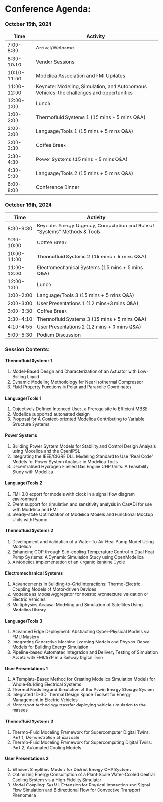 # Conference Agenda:

### October 15th, 2024

| Time | Activity |
|------|----------|
| 7:00-8:30 | Arrival/Welcome |
| 8:30-10:10 | Vendor Sessions |
| 10:10-11:00 | Modelica Association and FMI Updates |
| 11:00-12:00 | Keynote: Modeling, Simulation, and Autonomous Vehicles: the challenges and opportunities |
| 12:00-1:00 | Lunch |
| 1:00-2:00 | Thermofluid Systems 1 (15 mins + 5 mins Q&A) |
| 2:00-3:00 | Language/Tools 1 (15 mins + 5 mins Q&A) |
| 3:00-3:30 | Coffee Break |
| 3:30-4:30 | Power Systems (15 mins + 5 mins Q&A) |
| 4:30-5:30 | Language/Tools 2 (15 mins + 5 mins Q&A) |
| 6:00-8:00 | Conference Dinner |

### October 16th, 2024

| Time | Activity |
|------|----------|
| 8:30-9:30 | Keynote: Energy Urgency, Computation and Role of “Systems” Methods & Tools |
| 9:30-10:00 | Coffee Break |
| 10:00-11:00 | Thermofluid Systems 2 (15 mins + 5 mins Q&A) |
| 11:00-12:00 | Electromechanical Systems (15 mins + 5 mins Q&A) |
| 12:00-1:00 | Lunch |
| 1:00-2:00 | Language/Tools 3 (15 mins + 5 mins Q&A) |
| 2:00-3:00 | User Presentations 1 (12 mins+3 mins Q&A) |
| 3:00-3:30 | Coffee Break |
| 3:30-4:10 | Thermofluid Systems 3 (15 mins + 5 mins Q&A) |
| 4:10-4:55 | User Presentations 2 (12 mins + 3 mins Q&A) |
| 5:00-5:30 | Podium Discussion |

### Session Contents:

#### Thermofluid Systems 1
1. Model-Based Design and Characterization of an Actuator with Low-Boiling Liquid
2. Dynamic Modeling Methodology for Near Isothermal Compressor
3. Fluid Property Functions in Polar and Parabolic Coordinates 

#### Language/Tools 1
1. Objectively Defined Intended Uses, a Prerequisite to Efficient MBSE
2. Modelica supported automated design
3. Proposal for A Context-oriented Modelica Contributing to Variable Structure Systems

#### Power Systems
1. Building Power System Models for Stability and Control Design Analysis using Modelica and the OpenIPSL
2. Integrating the IEEE/CIGRE DLL Modeling Standard to Use "Real Code" Models for Power System Analysis in Modelica Tools
3. Decentralised Hydrogen Fuelled Gas Engine CHP Units: A Feasibility Study with Modelica

#### Language/Tools 2
1. FMI-3.0 export for models with clock in a signal flow diagram environment
2. Event support for simulation and sensitivity analysis in CasADi for use with Modelica and FMI
3. Steady-state Optimization of Modelica Models and Functional Mockup Units with Pyomo

#### Thermofluid Systems 2
1. Development and Validation of a Water-To-Air Heat Pump Model Using Modelica
2. Enhancing COP through Sub-cooling Temperature Control in Dual Heat Pump Systems: A Dynamic Simulation Study using OpenModelica
3. A Modelica Implementation of an Organic Rankine Cycle

#### Electromechanical Systems
1. Advancements in Building-to-Grid Interactions: Thermo-Electric Coupling Models of Motor-driven Devices
2. Modelica as Model Aggregator for holistic Architecture Validation of Electric Vehicles
3. Multiphysics Acausal Modeling and Simulation of Satellites Using Modelica Library

#### Language/Tools 3
1. Advanced Edge Deployment: Abstracting Cyber-Physical Models via FMU Mastery
2. Integrating Generative Machine Learning Models and Physics-Based Models for Building Energy Simulation
3. Pipeline-based Automated Integration and Delivery Testing of Simulation Assets with FMI/SSP in a Railway Digital Twin

#### User Presentations 1
1. A Template-Based Method for Creating Modelica Simulation Models for Whole-Building Electrical Systems
2. Thermal Modeling and Simulation of the Powin Energy Storage System
3. Integrated 1D-3D Thermal Design Space Toolset for Energy Management in Electric Vehicles
4. Motorsport technology transfer deploying vehicle simulation to the masses

#### Thermofluid Systems 3
1. Thermo-Fluid Modeling Framework for Supercomputer Digital Twins: Part 1, Demonstration at Exascale
2. Thermo-Fluid Modeling Framework for Supercomputing Digital Twins: Part 2, Automated Cooling Models

#### User Presentations 2
1. Efficient Simplified Models for District Energy CHP Systems
2. Optimizing Energy Consumption of a Plant-Scale Water-Cooled Central Cooling System via a High-Fidelity Simulator
3. Model Coupling: SysML Extension for Physical Interaction and Signal Flow Simulation and Bidirectional Flow for Convective Transport Phenomena

